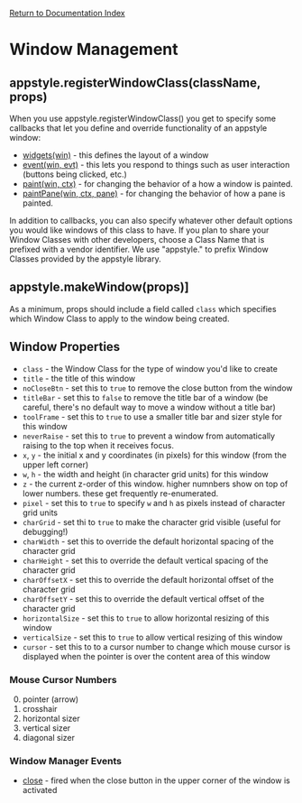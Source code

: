 [Return to Documentation Index](/docs/README.md)

# Window Management

## appstyle.registerWindowClass(className, props)

When you use appstyle.registerWindowClass() you get to specify some callbacks that let you define and override functionality of an appstyle window:

  * [widgets(win)](docs/callbacks.md#widgets-handler) - this defines the layout of a window
  * [event(win, evt)](docs/callbacks.md#event-handler) - this lets you respond to things such as user interaction (buttons being clicked, etc.)
  * [paint(win, ctx)](docs/callbacks.md#paint-handler) - for changing the behavior of a how a window is painted.
  * [paintPane(win, ctx, pane)](docs/callbacks.md#paintPane-handler) - for changing the behavior of how a pane is painted.

In addition to callbacks, you can also specify whatever other default options you would like windows of this class to have. If you plan to share your Window Classes with other developers, choose a Class Name that is prefixed with a vendor identifier.  We use "appstyle." to prefix Window Classes provided by the appstyle library.

## appstyle.makeWindow(props)]

As a minimum, props should include a field called `class` which specifies which Window Class to apply to the window being created.

## Window Properties

  * `class` - the Window Class for the type of window you'd like to create
  * `title` - the title of this window
  * `noCloseBtn` - set this to `true` to remove the close button from the window
  * `titleBar` - set this to `false` to remove the title bar of a window (be careful, there's no default way to move a window without a title bar)
  * `toolFrame` - set this to `true` to use a smaller title bar and sizer style for this window
  * `neverRaise` - set this to `true` to prevent a window from automatically raising to the top when it receives focus.
  * `x`, `y` - the initial x and y coordinates (in pixels) for this window (from the upper left corner)
  * `w`, `h` - the width and height (in character grid units) for this window
  * `z` - the current z-order of this window. higher numnbers show on top of lower numbers. these get frequently re-enumerated.
  * `pixel` - set this to `true` to specify `w` and `h` as pixels instead of character grid units
  * `charGrid` - set thi to `true` to make the character grid visible (useful for debugging!)
  * `charWidth` - set this to override the default horizontal spacing of the character grid
  * `charHeight` - set this to override the default vertical spacing of the character grid
  * `charOffsetX` - set this to override the default horizontal offset of the character grid
  * `charOffsetY` - set this to override the default vertical offset of the character grid
  * `horizontalSize` - set this to `true` to allow horizontal resizing of this window
  * `verticalSize` - set this to `true` to allow vertical resizing of this window
  * `cursor` - set this to to a cursor number to change which mouse cursor is displayed when the pointer is over the content area of this window

### Mouse Cursor Numbers

  0. pointer (arrow)
  1. crosshair
  2. horizontal sizer
  3. vertical sizer
  4. diagonal sizer

### Window Manager Events
  * [close](docs/windows.md#window-manager-events) - fired when the close button in the upper corner of the window is activated

